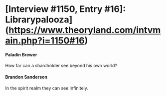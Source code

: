 # [Interview #1150, Entry #16]: Librarypalooza](https://www.theoryland.com/intvmain.php?i=1150#16)

#### Paladin Brewer

How far can a shardholder see beyond his own world?

#### Brandon Sanderson

In the spirit realm they can see infinitely.

